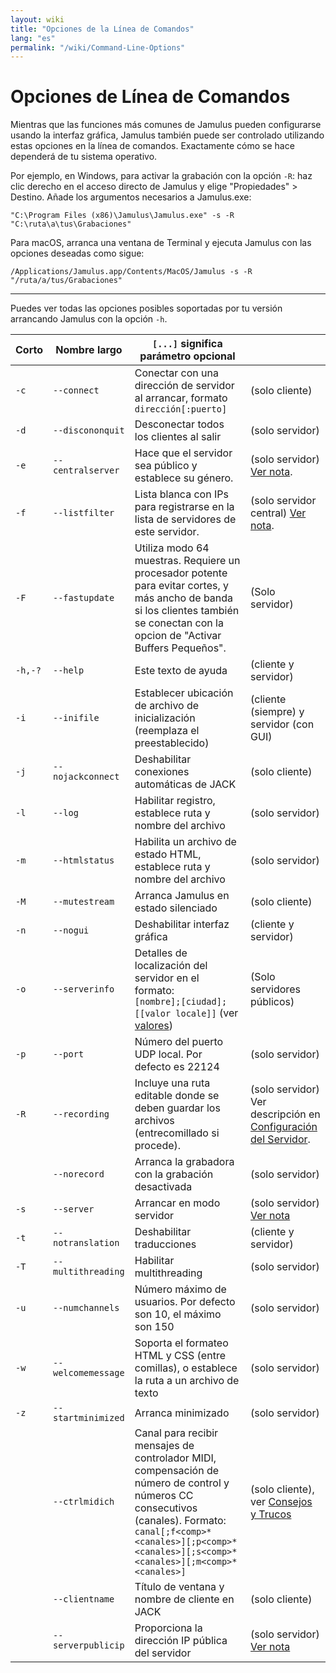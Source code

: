 ```yaml
---
layout: wiki
title: "Opciones de la Línea de Comandos"
lang: "es"
permalink: "/wiki/Command-Line-Options"
---
```


# Opciones de Línea de Comandos

Mientras que las funciones más comunes de Jamulus pueden configurarse usando la interfaz gráfica, Jamulus también puede ser controlado utilizando estas opciones en la línea de comandos. Exactamente cómo se hace dependerá de tu sistema operativo.

Por ejemplo, en Windows, para activar la grabación con la opción `-R`: haz clic derecho en el acceso directo de Jamulus y elige "Propiedades" > Destino. Añade los argumentos necesarios a Jamulus.exe:

```shell
"C:\Program Files (x86)\Jamulus\Jamulus.exe" -s -R "C:\ruta\a\tus\Grabaciones"
```

Para macOS, arranca una ventana de Terminal y ejecuta Jamulus con las opciones deseadas como sigue:

```shell
/Applications/Jamulus.app/Contents/MacOS/Jamulus -s -R "/ruta/a/tus/Grabaciones"
```

***

Puedes ver todas las opciones posibles soportadas por tu versión arrancando Jamulus con la opción `-h`.


| Corto | Nombre largo | `[...]` significa parámetro opcional | |
|-------|--------------|--------------------------------------|-|
|    `-c` |`--connect`        | Conectar con una dirección de servidor al arrancar, formato `dirección[:puerto]` | (solo cliente) |
|    `-d` |`--discononquit`   | Desconectar todos los clientes al salir | (solo servidor) |
|    `-e` |`--centralserver`  | Hace que el servidor sea público y establece su género. |  (solo servidor) [Ver nota](Choosing-a-Server-Type#1-público). |
|    `-f` |`--listfilter`     | Lista blanca con IPs para registrarse en la lista de servidores de este servidor. | (solo servidor central) [Ver nota](Choosing-a-Server-Type#3-central). |
|    `-F` |`--fastupdate`     | Utiliza modo 64 muestras. Requiere un procesador potente para evitar cortes, y más ancho de banda si los clientes también se conectan con la opcion de "Activar Buffers Pequeños". | (Solo servidor) |
| `-h,-?` |`--help`           | Este texto de ayuda | (cliente y servidor) |
|    `-i` |`--inifile`        | Establecer ubicación de archivo de inicialización (reemplaza el preestablecido) | (cliente (siempre) y servidor (con GUI) |
|    `-j` |`--nojackconnect`  | Deshabilitar conexiones automáticas de JACK | (solo cliente) |
|    `-l` |`--log`            | Habilitar registro, establece ruta y nombre del archivo | (solo servidor) |
|    `-m` |`--htmlstatus`     | Habilita un archivo de estado HTML, establece ruta y nombre del archivo | (solo servidor) |
|    `-M` |`--mutestream`     | Arranca Jamulus en estado silenciado | (solo cliente) |
|    `-n` |`--nogui`          | Deshabilitar interfaz gráfica  | (cliente y servidor) |
|    `-o` |`--serverinfo`     | Detalles de localización del servidor en el formato: <br/>`[nombre];[ciudad];[[valor locale]]` (ver [valores](https://doc.qt.io/qt-5/qlocale.html#Country-enum)) | (Solo servidores públicos) |
|    `-p` |`--port`           | Número del puerto UDP local. Por defecto es 22124 | (solo servidor) |
|    `-R` |`--recording`      | Incluye una ruta editable donde se deben guardar los archivos (entrecomillado si procede). | (solo servidor) Ver descripción en [Configuración del Servidor](Server-Win-Mac#grabación). |
|         |`--norecord`       | Arranca la grabadora con la grabación desactivada| (solo servidor) |
|    `-s` |`--server`         | Arrancar en modo servidor | (solo servidor) [Ver nota](Choosing-a-Server-Type) |
|    `-t` |`--notranslation`  | Deshabilitar traducciones | (cliente y servidor) |
|    `-T` |`--multithreading` | Habilitar multithreading | (solo servidor) |
|    `-u` |`--numchannels`    | Número máximo de usuarios. Por defecto son 10, el máximo son 150 | (solo servidor) |
|    `-w` |`--welcomemessage` | Soporta el formateo HTML y CSS (entre comillas), o establece la ruta a un archivo de texto | (solo servidor) |
|    `-z` |`--startminimized` | Arranca minimizado | (solo servidor) |
|         |`--ctrlmidich`     | Canal para recibir mensajes de controlador MIDI, compensación de número de control y números CC consecutivos (canales). Formato: `canal[;f<comp>*<canales>][;p<comp>*<canales>][;s<comp>*<canales>][;m<comp>*<canales>]` | (solo cliente), ver [Consejos y Trucos](Tips-Tricks-More#utilizar-ctrlmidich-para-controladores-midi) |
|         |`--clientname`     | Título de ventana y nombre de cliente en JACK | (solo cliente) |
|         |`--serverpublicip` | Proporciona la dirección IP pública del servidor  | (solo servidor) [Ver nota](Choosing-a-Server-Type) |
